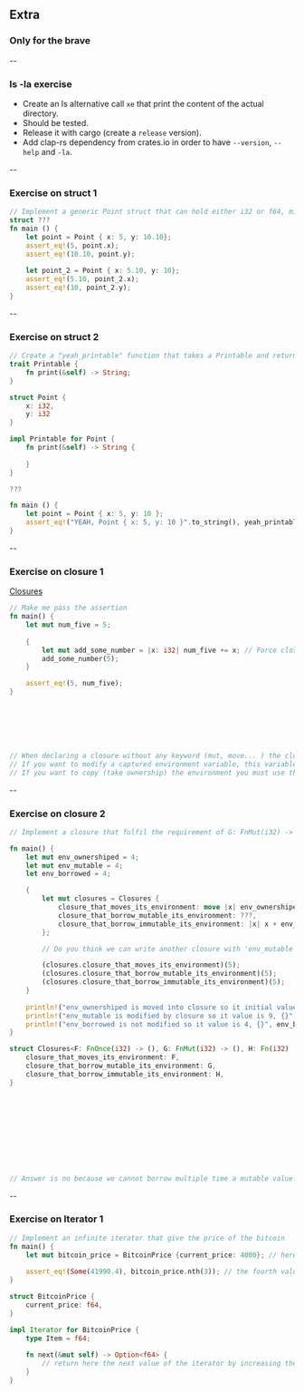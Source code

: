 ## Extra
### Only for the brave

--

### ls -la exercise
* Create an ls alternative call ````xe```` that print the content of the actual directory.
* Should be tested.
* Release it with cargo (create a ````release```` version).
* Add clap-rs dependency from crates.io in order to have ````--version````, ````--help```` and ````-la````.

--

### Exercise on struct 1

```rust
// Implement a generic Point struct that can hold either i32 or f64, mixed
struct ???
fn main () {
    let point = Point { x: 5, y: 10.10};
    assert_eq!(5, point.x);
    assert_eq!(10.10, point.y);    
    
    let point_2 = Point { x: 5.10, y: 10};
    assert_eq!(5.10, point_2.x);
    assert_eq!(10, point_2.y);
}

```

--

### Exercise on struct 2

```rust
// Create a "yeah_printable" function that takes a Printable and return a String like "YEAH, Point { x: 5, y: 10 }".
trait Printable {
    fn print(&self) -> String;
}

struct Point {
    x: i32,
    y: i32
}

impl Printable for Point {
    fn print(&self) -> String {
        
    }
}

???

fn main () {
    let point = Point { x: 5, y: 10 };
    assert_eq!("YEAH, Point { x: 5, y: 10 }".to_string(), yeah_printable(point))
}

```

--

### Exercise on closure 1

<div><a href="https://doc.rust-lang.org/book/second-edition/ch13-01-closures.html" target="_blank">Closures</a></div>

````rust
// Make me pass the assertion
fn main() {
    let mut num_five = 5;
    
    {
        let mut add_some_number = |x: i32| num_five += x; // Force closure to take ownership of num_five
        add_some_number(5);
    }

    assert_eq!(5, num_five);
}







// When declaring a closure without any keyword (mut, move... ) the closure capture environment by borrow immutably.
// If you want to modify a captured environment variable, this variable must be borrowed mutable and the closure must be mutable (set with mut keyword).
// If you want to copy (take ownership) the environment you must use the keyword move.
````
<!-- .element: class="playground" -->

--

### Exercise on closure 2

````rust
// Implement a closure that fulfil the requirement of G: FnMut(i32) -> ().

fn main() {
    let mut env_ownershiped = 4;
    let mut env_mutable = 4;
    let env_borrowed = 4;

    {
        let mut closures = Closures {
            closure_that_moves_its_environment: move |x| env_ownershiped = env_ownershiped + x,
            closure_that_borrow_mutable_its_environment: ???,
            closure_that_borrow_immutable_its_environment: |x| x + env_borrowed,
        };

        // Do you think we can write another closure with 'env_mutable' and call it here ?

        (closures.closure_that_moves_its_environment)(5);
        (closures.closure_that_borrow_mutable_its_environment)(5);
        (closures.closure_that_borrow_immutable_its_environment)(5);
    }
    
    println!("env_ownershiped is moved into closure so it initial value don't change: 4, {}", env_ownershiped);
    println!("env_mutable is modified by closure so it value is 9, {}", env_mutable);
    println!("env_borrowed is not modified so it value is 4, {}", env_borrowed);
}

struct Closures<F: FnOnce(i32) -> (), G: FnMut(i32) -> (), H: Fn(i32) -> i32> {
    closure_that_moves_its_environment: F,
    closure_that_borrow_mutable_its_environment: G,
    closure_that_borrow_immutable_its_environment: H,
}











// Answer is no because we cannot borrow multiple time a mutable value.
````
<!-- .element: class="playground" -->

--

### Exercise on Iterator 1

````rust
// Implement an infinite iterator that give the price of the bitcoin
fn main() {
    let mut bitcoin_price = BitcoinPrice {current_price: 4000}; // here the initial price, the first value of the iterator
    
    assert_eq!(Some(41990.4), bitcoin_price.nth(3)); // the fourth value of the iterator is 41990.4
}

struct BitcoinPrice {
    current_price: f64,
}

impl Iterator for BitcoinPrice {
    type Item = f64;
    
    fn next(&mut self) -> Option<f64> {
        // return here the next value of the iterator by increasing the current one of 80%
    }
}

````
<!-- .element: class="playground" -->
